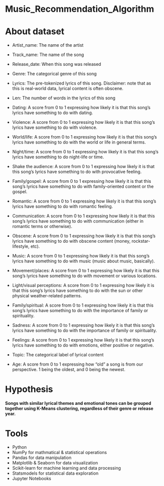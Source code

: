 # Music_Recommendation_Algorithm

# About dataset

* Artist_name: The name of the artist

* Track_name: The name of the song

* Release_date: When this song was released

* Genre: The categorical genre of this song

* Lyrics: The pre-tokenized lyrics of this song. Disclaimer: note that as this is real-world data, lyrical content is often obscene. 

* Len:  The number of words in the lyrics of this song

* Dating: A score from 0 to 1 expressing how likely it is that this song’s lyrics have something to do with dating.

* Violence: A score from 0 to 1 expressing how likely it is that this song’s lyrics have something to do with violence.

* World/life: A score from 0 to 1 expressing how likely it is that this song’s lyrics have something to do with the world or life in general terms.

* Night/time: A score from 0 to 1 expressing how likely it is that this song’s lyrics have something to do night-life or time.

* Shake the audience: A score from 0 to 1 expressing how likely it is that this song’s lyrics have something to do with provocative feeling.

* Family/gospel: A score from 0 to 1 expressing how likely it is that this song’s lyrics have something to do with family-oriented content or the gospel.

* Romantic: A score from 0 to 1 expressing how likely it is that this song’s lyrics have something to do with romantic feeling.

* Communication: A score from 0 to 1 expressing how likely it is that this song’s lyrics have something to do with communication (either in romantic terms or otherwise).

* Obscene: A score from 0 to 1 expressing how likely it is that this song’s lyrics have something to do with obscene content (money, rockstar-lifestyle, etc).

* Music: A score from 0 to 1 expressing how likely it is that this song’s lyrics have something to do with music (music about music, basically).

* Movement/places: A score from 0 to 1 expressing how likely it is that this song’s lyrics have something to do with movement or various locations.

* Light/visual perceptions: A score from 0 to 1 expressing how likely it is that this song’s lyrics have something to do with the sun or other physical weather-related patterns.

* Family/spiritual: A score from 0 to 1 expressing how likely it is that this song’s lyrics have something to do with the importance of family or spirituality.

* Sadness: A score from 0 to 1 expressing how likely it is that this song’s lyrics have something to do with the importance of family or spirituality.

* Feelings: A score from 0 to 1 expressing how likely it is that this song’s lyrics have something to do with emotions, either positive or negative.

* Topic: The categorical label of lyrical content

* Age: A score from 0 to 1 expressing how “old” a song is from our perspective. 1 being the oldest, and 0 being the newest.

# Hypothesis 

#### Songs with similar lyrical themes and emotional tones can be grouped together using K-Means clustering, regardless of their genre or release year.

# Tools
* Python
* NumPy for mathmatical & statistical operations
* Pandas for data manipulation
* Matplotlib & Seaborn for data visualization
* Scikit-learn for machine learning and data processing
* Statsmodels for statistical data exploration
* Jupyter Notebooks